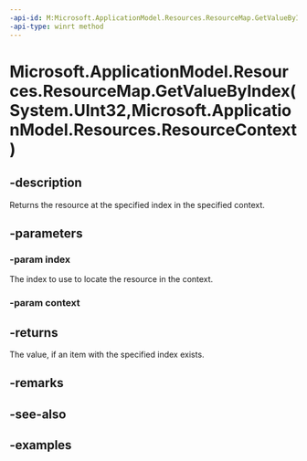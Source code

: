 ```yaml
---
-api-id: M:Microsoft.ApplicationModel.Resources.ResourceMap.GetValueByIndex(System.UInt32,Microsoft.ApplicationModel.Resources.ResourceContext)
-api-type: winrt method
---
```


# Microsoft.ApplicationModel.Resources.ResourceMap.GetValueByIndex(System.UInt32,Microsoft.ApplicationModel.Resources.ResourceContext)

<!--
public System.Collections.Generic.KeyValuePair<string,Microsoft.ApplicationModel.Resources.ResourceCandidate> GetValueByIndex (uint index, Microsoft.ApplicationModel.Resources.ResourceContext context);
-->


## -description

Returns the resource at the specified index in the specified context.

## -parameters

### -param index

The index to use to locate the resource in the context.

### -param context

## -returns

The value, if an item with the specified index exists.

## -remarks

## -see-also

## -examples


